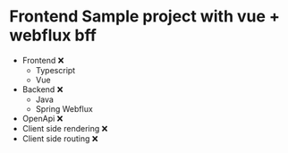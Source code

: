 # Frontend Sample project with vue + webflux bff

* Frontend ❌
  * Typescript
  * Vue
* Backend ❌
  * Java
  * Spring Webflux
* OpenApi ❌
* Client side rendering ❌
* Client side routing ❌